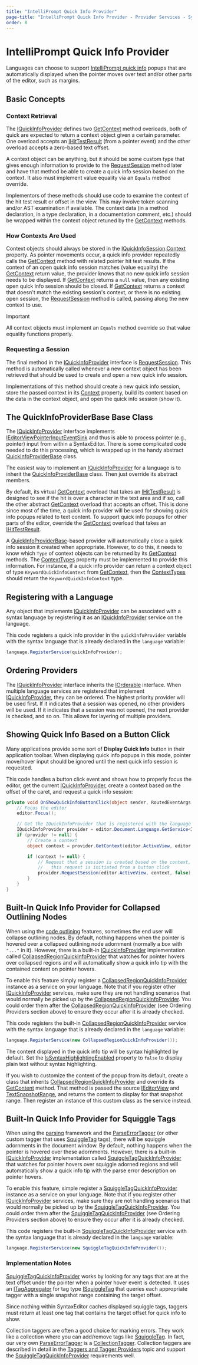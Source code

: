 ```yaml
---
title: "IntelliPrompt Quick Info Provider"
page-title: "IntelliPrompt Quick Info Provider - Provider Services - SyntaxEditor Language Creation Guide"
order: 8
---
```

# IntelliPrompt Quick Info Provider

Languages can choose to support [IntelliPrompt quick info](../../user-interface/intelliprompt/quick-info.md) popups that are automatically displayed when the pointer moves over text and/or other parts of the editor, such as margins.

## Basic Concepts

### Context Retrieval

The [IQuickInfoProvider](xref:@ActiproUIRoot.Controls.SyntaxEditor.IntelliPrompt.IQuickInfoProvider) defines two [GetContext](xref:@ActiproUIRoot.Controls.SyntaxEditor.IntelliPrompt.IQuickInfoProvider.GetContext*) method overloads, both of quick are expected to return a context object given a certain parameter.  One overload accepts an [IHitTestResult](xref:@ActiproUIRoot.Controls.SyntaxEditor.IHitTestResult) (from a pointer event) and the other overload accepts a zero-based text offset.

A context object can be anything, but it should be some custom type that gives enough information to provide to the [RequestSession](xref:@ActiproUIRoot.Controls.SyntaxEditor.IntelliPrompt.IQuickInfoProvider.RequestSession*) method later and have that method be able to create a quick info session based on the context.  It also must implement value equality via an `Equals` method override.

Implementors of these methods should use code to examine the context of the hit test result or offset in the view.  This may involve token scanning and/or AST examination if available.  The context data (in a method declaration, in a type declaration, in a documentation comment, etc.) should be wrapped within the context object retuned by the [GetContext](xref:@ActiproUIRoot.Controls.SyntaxEditor.IntelliPrompt.IQuickInfoProvider.GetContext*) methods.

### How Contexts Are Used

Context objects should always be stored in the [IQuickInfoSession](xref:@ActiproUIRoot.Controls.SyntaxEditor.IntelliPrompt.IQuickInfoSession).[Context](xref:@ActiproUIRoot.Controls.SyntaxEditor.IntelliPrompt.IQuickInfoSession.Context) property.  As pointer movements occur, a quick info provider repeatedly calls the [GetContext](xref:@ActiproUIRoot.Controls.SyntaxEditor.IntelliPrompt.IQuickInfoProvider.GetContext*) method with related pointer hit test results.  If the context of an open quick info session matches (value equality) the [GetContext](xref:@ActiproUIRoot.Controls.SyntaxEditor.IntelliPrompt.IQuickInfoProvider.GetContext*) return value, the provider knows that no new quick info session needs to be displayed.  If [GetContext](xref:@ActiproUIRoot.Controls.SyntaxEditor.IntelliPrompt.IQuickInfoProvider.GetContext*) returns a `null` value, then any existing open quick info session should be closed.  If [GetContext](xref:@ActiproUIRoot.Controls.SyntaxEditor.IntelliPrompt.IQuickInfoProvider.GetContext*) returns a context that doesn't match the existing session's context, or there is no existing open session, the [RequestSession](xref:@ActiproUIRoot.Controls.SyntaxEditor.IntelliPrompt.IQuickInfoProvider.RequestSession*) method is called, passing along the new context to use.

> [!IMPORTANT]
> All context objects must implement an `Equals` method override so that value equality functions properly.

### Requesting a Session

The final method in the [IQuickInfoProvider](xref:@ActiproUIRoot.Controls.SyntaxEditor.IntelliPrompt.IQuickInfoProvider) interface is [RequestSession](xref:@ActiproUIRoot.Controls.SyntaxEditor.IntelliPrompt.IQuickInfoProvider.RequestSession*).  This method is automatically called whenever a new context object has been retrieved that should be used to create and open a new quick info session.

Implementations of this method should create a new quick info session, store the passed context in its [Context](xref:@ActiproUIRoot.Controls.SyntaxEditor.IntelliPrompt.IQuickInfoSession.Context) property, build its content based on the data in the context object, and open the quick info session (show it).

## The QuickInfoProviderBase Base Class

The [IQuickInfoProvider](xref:@ActiproUIRoot.Controls.SyntaxEditor.IntelliPrompt.IQuickInfoProvider) interface implements [IEditorViewPointerInputEventSink](xref:@ActiproUIRoot.Controls.SyntaxEditor.IEditorViewPointerInputEventSink) and thus is able to process pointer (e.g., pointer) input from within a SyntaxEditor.  There is some complicated code needed to do this processing, which is wrapped up in the handy abstract [QuickInfoProviderBase](xref:@ActiproUIRoot.Controls.SyntaxEditor.IntelliPrompt.Implementation.QuickInfoProviderBase) class.

The easiest way to implement an [IQuickInfoProvider](xref:@ActiproUIRoot.Controls.SyntaxEditor.IntelliPrompt.IQuickInfoProvider) for a language is to inherit the [QuickInfoProviderBase](xref:@ActiproUIRoot.Controls.SyntaxEditor.IntelliPrompt.Implementation.QuickInfoProviderBase) class.  Then just override its abstract members.

By default, its virtual [GetContext](xref:@ActiproUIRoot.Controls.SyntaxEditor.IntelliPrompt.IQuickInfoProvider.GetContext*) overload that takes an [IHitTestResult](xref:@ActiproUIRoot.Controls.SyntaxEditor.IHitTestResult) is designed to see if the hit is over a character in the text area and if so, call the other abstract [GetContext](xref:@ActiproUIRoot.Controls.SyntaxEditor.IntelliPrompt.IQuickInfoProvider.GetContext*) overload that accepts an offset.  This is done since most of the time, a quick info provider will be used for showing quick info popups related to text content.  To support quick info popups for other parts of the editor, override the [GetContext](xref:@ActiproUIRoot.Controls.SyntaxEditor.IntelliPrompt.IQuickInfoProvider.GetContext*) overload that takes an [IHitTestResult](xref:@ActiproUIRoot.Controls.SyntaxEditor.IHitTestResult).

A [QuickInfoProviderBase](xref:@ActiproUIRoot.Controls.SyntaxEditor.IntelliPrompt.Implementation.QuickInfoProviderBase)-based provider will automatically close a quick info session it created when appropriate.  However, to do this, it needs to know which `Type` of context objects can be returned by its [GetContext](xref:@ActiproUIRoot.Controls.SyntaxEditor.IntelliPrompt.IQuickInfoProvider.GetContext*) methods.  The [ContextTypes](xref:@ActiproUIRoot.Controls.SyntaxEditor.IntelliPrompt.Implementation.QuickInfoProviderBase.ContextTypes) property must be implemented to provide this information.  For instance, if a quick info provider can return a context object of type `KeywordQuickInfoContext` from [GetContext](xref:@ActiproUIRoot.Controls.SyntaxEditor.IntelliPrompt.IQuickInfoProvider.GetContext*), then the [ContextTypes](xref:@ActiproUIRoot.Controls.SyntaxEditor.IntelliPrompt.Implementation.QuickInfoProviderBase.ContextTypes) should return the `KeywordQuickInfoContext` type.

## Registering with a Language

Any object that implements [IQuickInfoProvider](xref:@ActiproUIRoot.Controls.SyntaxEditor.IntelliPrompt.IQuickInfoProvider) can be associated with a syntax language by registering it as an [IQuickInfoProvider](xref:@ActiproUIRoot.Controls.SyntaxEditor.IntelliPrompt.IQuickInfoProvider) service on the language.

This code registers a quick info provider in the `quickInfoProvider` variable with the syntax language that is already declared in the `language` variable:

```csharp
language.RegisterService(quickInfoProvider);
```

## Ordering Providers

The [IQuickInfoProvider](xref:@ActiproUIRoot.Controls.SyntaxEditor.IntelliPrompt.IQuickInfoProvider) interface inherits the [IOrderable](xref:ActiproSoftware.Text.Utility.IOrderable) interface.  When multiple language services are registered that implement [IQuickInfoProvider](xref:@ActiproUIRoot.Controls.SyntaxEditor.IntelliPrompt.IQuickInfoProvider), they can be ordered.  The highest priority provider will be used first.  If it indicates that a session was opened, no other providers will be used.  If it indicates that a session was not opened, the next provider is checked, and so on.  This allows for layering of multiple providers.

## Showing Quick Info Based on a Button Click

Many applications provide some sort of **Display Quick Info** button in their application toolbar.  When displaying quick info popups in this mode, pointer move/hover input should be ignored until the next quick info session is requested.

This code handles a button click event and shows how to properly focus the editor, get the current [IQuickInfoProvider](xref:@ActiproUIRoot.Controls.SyntaxEditor.IntelliPrompt.IQuickInfoProvider), create a context based on the offset of the caret, and request a quick info session:

```csharp
private void OnShowQuickInfoButtonClick(object sender, RoutedEventArgs e) {
	// Focus the editor
	editor.Focus();

	// Get the IQuickInfoProvider that is registered with the language
	IQuickInfoProvider provider = editor.Document.Language.GetService<IQuickInfoProvider>();
	if (provider != null) {
		// Create a context
		object context = provider.GetContext(editor.ActiveView, editor.Caret.Offset);

		if (context != null) {
			// Request that a session is created based on the context, and disable pointer tracking since
			//   this request is initiated from a button click
			provider.RequestSession(editor.ActiveView, context, false);
		}
	}
}
```

## Built-In Quick Info Provider for Collapsed Outlining Nodes

When using the [code outlining](../../user-interface/outlining/outlining-general.md) features, sometimes the end user will collapse outlining nodes.  By default, nothing happens when the pointer is hovered over a collapsed outlining node adornment (normally a box with `"..."` in it).  However, there is a built-in [IQuickInfoProvider](xref:@ActiproUIRoot.Controls.SyntaxEditor.IntelliPrompt.IQuickInfoProvider) implementation called [CollapsedRegionQuickInfoProvider](xref:@ActiproUIRoot.Controls.SyntaxEditor.IntelliPrompt.Implementation.CollapsedRegionQuickInfoProvider) that watches for pointer hovers over collapsed regions and will automatically show a quick info tip with the contained content on pointer hovers.

To enable this feature simply register a [CollapsedRegionQuickInfoProvider](xref:@ActiproUIRoot.Controls.SyntaxEditor.IntelliPrompt.Implementation.CollapsedRegionQuickInfoProvider) instance as a service on your language.  Note that if you register other [IQuickInfoProvider](xref:@ActiproUIRoot.Controls.SyntaxEditor.IntelliPrompt.IQuickInfoProvider) services, make sure they are not handling scenarios that would normally be picked up by the [CollapsedRegionQuickInfoProvider](xref:@ActiproUIRoot.Controls.SyntaxEditor.IntelliPrompt.Implementation.CollapsedRegionQuickInfoProvider).  You could order them after the [CollapsedRegionQuickInfoProvider](xref:@ActiproUIRoot.Controls.SyntaxEditor.IntelliPrompt.Implementation.CollapsedRegionQuickInfoProvider) (see Ordering Providers section above) to ensure they occur after it is already checked.

This code registers the built-in [CollapsedRegionQuickInfoProvider](xref:@ActiproUIRoot.Controls.SyntaxEditor.IntelliPrompt.Implementation.CollapsedRegionQuickInfoProvider) service with the syntax language that is already declared in the `language` variable:

```csharp
language.RegisterService(new CollapsedRegionQuickInfoProvider());
```

The content displayed in the quick info tip will be syntax highlighted by default.  Set the [IsSyntaxHighlightingEnabled](xref:@ActiproUIRoot.Controls.SyntaxEditor.IntelliPrompt.Implementation.CollapsedRegionQuickInfoProvider.IsSyntaxHighlightingEnabled) property to `false` to display plain text without syntax highlighting.

If you wish to customize the content of the popup from its default, create a class that inherits [CollapsedRegionQuickInfoProvider](xref:@ActiproUIRoot.Controls.SyntaxEditor.IntelliPrompt.Implementation.CollapsedRegionQuickInfoProvider) and override its [GetContent](xref:@ActiproUIRoot.Controls.SyntaxEditor.IntelliPrompt.Implementation.CollapsedRegionQuickInfoProvider.GetContent*) method.  That method is passed the source [IEditorView](xref:@ActiproUIRoot.Controls.SyntaxEditor.IEditorView) and [TextSnapshotRange](xref:ActiproSoftware.Text.TextSnapshotRange), and returns the content to display for that snapshot range.  Then register an instance of this custom class as the service instead.

## Built-In Quick Info Provider for Squiggle Tags

When using the [parsing](../../text-parsing/parsing/index.md) framework and the [ParseErrorTagger](xref:ActiproSoftware.Text.Tagging.Implementation.ParseErrorTagger) (or other custom tagger that uses [SquiggleTag](xref:ActiproSoftware.Text.Tagging.Implementation.SquiggleTag) tags), there will be squiggle adornments in the document window. By default, nothing happens when the pointer is hovered over these adornments. However, there is a built-in [IQuickInfoProvider](xref:@ActiproUIRoot.Controls.SyntaxEditor.IntelliPrompt.IQuickInfoProvider) implementation called [SquiggleTagQuickInfoProvider](xref:@ActiproUIRoot.Controls.SyntaxEditor.IntelliPrompt.Implementation.SquiggleTagQuickInfoProvider) that watches for pointer hovers over squiggle adorned regions and will automatically show a quick info tip with the parse error description on pointer hovers.

To enable this feature, simple register a [SquiggleTagQuickInfoProvider](xref:@ActiproUIRoot.Controls.SyntaxEditor.IntelliPrompt.Implementation.SquiggleTagQuickInfoProvider) instance as a service on your language. Note that if you register other [IQuickInfoProvider](xref:@ActiproUIRoot.Controls.SyntaxEditor.IntelliPrompt.IQuickInfoProvider) services, make sure they are not handling scenarios that would normally be picked up by the [SquiggleTagQuickInfoProvider](xref:@ActiproUIRoot.Controls.SyntaxEditor.IntelliPrompt.Implementation.SquiggleTagQuickInfoProvider).  You could order them after the [SquiggleTagQuickInfoProvider](xref:@ActiproUIRoot.Controls.SyntaxEditor.IntelliPrompt.Implementation.SquiggleTagQuickInfoProvider) (see Ordering Providers section above) to ensure they occur after it is already checked.

This code registers the built-in [SquiggleTagQuickInfoProvider](xref:@ActiproUIRoot.Controls.SyntaxEditor.IntelliPrompt.Implementation.SquiggleTagQuickInfoProvider) service with the syntax language that is already declared in the `language` variable:

```csharp
language.RegisterService(new SquiggleTagQuickInfoProvider());
```

### Implementation Notes

[SquiggleTagQuickInfoProvider](xref:@ActiproUIRoot.Controls.SyntaxEditor.IntelliPrompt.Implementation.SquiggleTagQuickInfoProvider) works by looking for any tags that are at the text offset under the pointer when a pointer hover event is detected.  It uses an [ITagAggregator<T>](xref:ActiproSoftware.Text.Tagging.ITagAggregator`1) for tag type [ISquiggleTag](xref:ActiproSoftware.Text.Tagging.ISquiggleTag) that queries each appropriate tagger with a single snapshot range containing the target offset.

Since nothing within SyntaxEditor caches displayed squiggle tags, taggers must return at least one tag that contains the target offset for quick info to show.

Collection taggers are often a good choice for marking errors.  They work like a collection where you can add/remove tags like [SquiggleTag](xref:ActiproSoftware.Text.Tagging.Implementation.SquiggleTag).  In fact, our very own [ParseErrorTagger](xref:ActiproSoftware.Text.Tagging.Implementation.ParseErrorTagger) is a [CollectionTagger<T>](xref:ActiproSoftware.Text.Tagging.Implementation.CollectionTagger`1).  Collection taggers are described in detail in the [Taggers and Tagger Providers](../../text-parsing/tagging/taggers.md) topic and support the [SquiggleTagQuickInfoProvider](xref:@ActiproUIRoot.Controls.SyntaxEditor.IntelliPrompt.Implementation.SquiggleTagQuickInfoProvider) requirements well.
